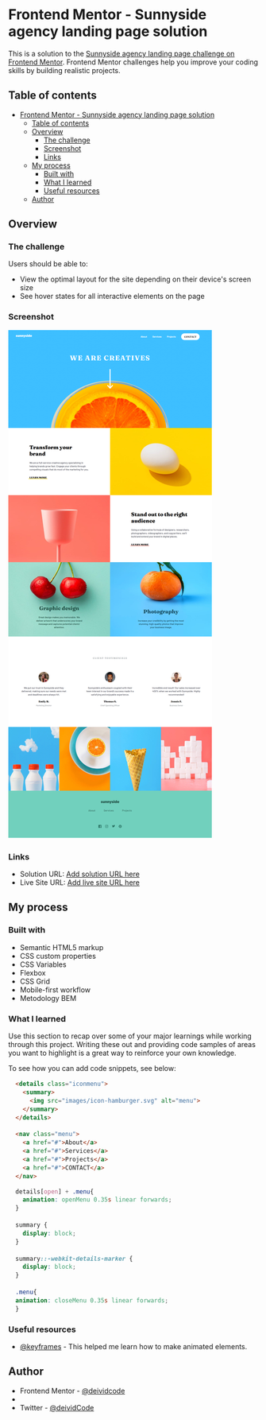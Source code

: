 # Frontend Mentor - Sunnyside agency landing page solution

This is a solution to the [Sunnyside agency landing page challenge on Frontend Mentor](https://www.frontendmentor.io/challenges/sunnyside-agency-landing-page-7yVs3B6ef). Frontend Mentor challenges help you improve your coding skills by building realistic projects.

## Table of contents

- [Frontend Mentor - Sunnyside agency landing page solution](#frontend-mentor---sunnyside-agency-landing-page-solution)
  - [Table of contents](#table-of-contents)
  - [Overview](#overview)
    - [The challenge](#the-challenge)
    - [Screenshot](#screenshot)
    - [Links](#links)
  - [My process](#my-process)
    - [Built with](#built-with)
    - [What I learned](#what-i-learned)
    - [Useful resources](#useful-resources)
  - [Author](#author)


## Overview

### The challenge

Users should be able to:

- View the optimal layout for the site depending on their device's screen size
- See hover states for all interactive elements on the page

### Screenshot

![](/images/landing-page-finished.png)


### Links

- Solution URL: [Add solution URL here](https://github.com/deividcode/sunnyside-agency-landing-page-main.git)
- Live Site URL: [Add live site URL here](https://your-live-site-url.com)

## My process

### Built with

- Semantic HTML5 markup
- CSS custom properties
- CSS Variables
- Flexbox
- CSS Grid
- Mobile-first workflow
- Metodology BEM

### What I learned

Use this section to recap over some of your major learnings while working through this project. Writing these out and providing code samples of areas you want to highlight is a great way to reinforce your own knowledge.

To see how you can add code snippets, see below:

```html
  <details class="iconmenu">
    <summary>      
      <img src="images/icon-hamburger.svg" alt="menu">
    </summary>          
  </details>

  <nav class="menu">
    <a href="#">About</a>
    <a href="#">Services</a>
    <a href="#">Projects</a>
    <a href="#">CONTACT</a>
  </nav>
```

```css
  details[open] + .menu{
    animation: openMenu 0.35s linear forwards;    
  }

  summary {
    display: block;
  }

  summary::-webkit-details-marker {
    display: block;
  }

  .menu{
  animation: closeMenu 0.35s linear forwards;    
  }
```


### Useful resources

- [@keyframes](https://front.id/es/articles/css-animaciones-con-keyframes) - This helped me learn how to make animated elements.

## Author

- Frontend Mentor - [@deividcode](https://www.frontendmentor.io/profile/deividcode)
- 
- Twitter - [@deividCode](https://twitter.com/deividCoder)

